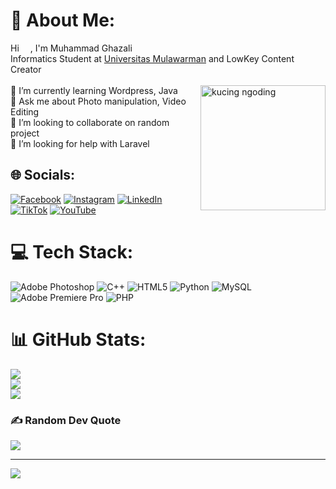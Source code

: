 # 💫 About Me:
Hi <img src = https://raw.githubusercontent.com/aemmadi/aemmadi/master/wave.gif style = "height:1em;">, I'm Muhammad Ghazali<br>Informatics Student at <a href = "https://unmul.ac.id">Universitas Mulawarman</a> and LowKey Content Creator<br><br><img align ="right" alt ="kucing ngoding" width = '200px' src = "https://c.tenor.com/GOj9ZF_-ZOcAAAAC/tenor.gif" >📖 I’m currently learning Wordpress, Java<br>💬 Ask me about Photo manipulation, Video Editing<br>👯 I’m looking to collaborate on random project<br>🤝 I’m looking for help with Laravel<br> 


## 🌐 Socials:
[![Facebook](https://img.shields.io/badge/Facebook-%231877F2.svg?logo=Facebook&logoColor=white)](https://facebook.com/e.elghaz) [![Instagram](https://img.shields.io/badge/Instagram-%23E4405F.svg?logo=Instagram&logoColor=white)](https://instagram.com/elghaz.ali) [![LinkedIn](https://img.shields.io/badge/LinkedIn-%230077B5.svg?logo=linkedin&logoColor=white)](https://linkedin.com/in/muhammad-ghazali-16a946334) [![TikTok](https://img.shields.io/badge/TikTok-%23000000.svg?logo=TikTok&logoColor=white)](https://tiktok.com/@e.elghaz._) [![YouTube](https://img.shields.io/badge/YouTube-%23FF0000.svg?logo=YouTube&logoColor=white)](https://youtube.com/@UCftfaDcIkMyoX7M7sWtOLGw) 

# 💻 Tech Stack:
![Adobe Photoshop](https://img.shields.io/badge/adobe%20photoshop-%2331A8FF.svg?style=for-the-badge&logo=adobe%20photoshop&logoColor=white) ![C++](https://img.shields.io/badge/c++-%2300599C.svg?style=for-the-badge&logo=c%2B%2B&logoColor=white) ![HTML5](https://img.shields.io/badge/html5-%23E34F26.svg?style=for-the-badge&logo=html5&logoColor=white) ![Python](https://img.shields.io/badge/python-3670A0?style=for-the-badge&logo=python&logoColor=ffdd54) ![MySQL](https://img.shields.io/badge/mysql-4479A1.svg?style=for-the-badge&logo=mysql&logoColor=white) ![Adobe Premiere Pro](https://img.shields.io/badge/Adobe%20Premiere%20Pro-9999FF.svg?style=for-the-badge&logo=Adobe%20Premiere%20Pro&logoColor=white) ![PHP](https://img.shields.io/badge/php-%23777BB4.svg?style=for-the-badge&logo=php&logoColor=white)
# 📊 GitHub Stats:
![](https://github-readme-stats.vercel.app/api?username=elghazx&theme=onedark&hide_border=false&include_all_commits=false&count_private=false)<br/>
![](https://github-readme-streak-stats.herokuapp.com/?user=elghazx&theme=onedark&hide_border=false)<br/>
![](https://github-readme-stats.vercel.app/api/top-langs/?username=elghazx&theme=onedark&hide_border=false&include_all_commits=false&count_private=false&layout=compact)

### ✍️ Random Dev Quote
![](https://quotes-github-readme.vercel.app/api?type=vetical&theme=tokyonight)

---
[![](https://visitcount.itsvg.in/api?id=elghazx&icon=0&color=10)](https://visitcount.itsvg.in)

<!-- Proudly created with GPRM ( https://gprm.itsvg.in ) -->
